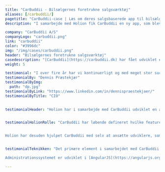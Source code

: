 ```yaml
---
title: "CarBuddii - Bilsælgernes foretrukne salgsværktøj"
aliases: [/carbuddii/]
pagetitle: "CarBuddii-case | Læs om deres salgsbaserede app til bilsælgere"
description: "I samarbejde med Holion fik CarBuddii en ny app, som blev bilsælgernes foretrukne redskab til styring af salgsprocessen."

company: "CarBuddii A/S"
companyLogo: "carbuddii.png"
link: "carbuddii"
color: "#3996dc"
img: "/img/cases/carbuddii.png"
header: "Bilsælgernes foretrukne salgsværktøj"
casedescription: "[CarBuddii](https://carbuddii.dk) har fået udviklet en app som den dag i dag er bilsælgernes fortrukne salgsredskab. Al kundekontakt håndteres via appen, så kunden opnår den bedst mulige service."
weight: 5

testimonial: "I over fire år har vi kontinuerligt og med meget stor succes brugt Holion til udvikling af vores system. Vi er rigtig glade for både den forretningsmæssige, strategiske og processorienterede input og sparring og samtidig den udvikling af produktet, vi har fået ved samarbejdet."
testimonialBy: "Dennis Præstekjær"
testimonialByImg:
  path: "dp.jpg"
testimonialByLink: "https://www.linkedin.com/in/dennispraestekjaer/"
testimonialByTitle: "CIO"

 
testimonialHeader: "Holion har i samarbejde med CarBuddii udviklet en app, som er tænkt til at være bilsælgerens foretrukne salgsredskab. Når en kunde går ind på forhandlerens hjemmeside og indtaster en forespørgsel eller booker en prøvetur i en bil, notificeres sælgeren øjeblikkelig om henvendelsen. Herefter kan sælgeren benytte appen igennem hele sagsprocessen og løbende kontakte kunden via opkald eller foruddefinerede e-mail templates, indtil bilen er solgt, afleveret til kunden og der ikke længere er behov for kontakt til denne."


testimonialHolionRolle: "CarBuddii har løbende defineret hvilke features der skulle være tilgængelige i appen. Holion har herefter estimeret de enkelte opgaver og efterfølgende stået for den tekniske implementering af projektet. Undervejs er det sket flere gange, at features er blevet ændret eller helt skåret væk i forbindelse med rådgivning fra Holions side. Holion går med andre ord ikke blot blindt ind og implementerer de features, som kunden ønsker, men guider gerne kunden i en retning som giver mening for kunden fremadrettet.


Holion har desuden hjulpet CarBuddii med selv at ansætte udviklere, som på sigt kan overtage udviklingsarbejdet. Hos Holion er vores førsteprioritet at hjælpe kunden til success - det er vores successkriterie."


testimonialTeknikken: "Det primære element i samarbejdet med CarBuddii er en app, som er udviklet både til iPhone og Android. Appen er udviklet som en crossplatform app i [Xamarin](https://visualstudio.microsoft.com/xamarin/). Appen kommunikerer med en backend, som er udviklet i [.NET Core](https://dotnet.github.io/) og hostes i [Azure](https://azure.com). Backenden gør brug af en [Azure SQL database](https://azure.microsoft.com/en-us/services/sql-database/) til opbevaring af de relationelle data og [Blob Storage](https://azure.microsoft.com/en-us/services/storage/blobs/) til opbevaring af dokumenter og billeder.

Administrationssystemet er udviklet i [AngularJS](https://angularjs.org) og anvender [Bootstrap](https://getbootstrap.com/) til styling. Koden er her skrevet i [TypeScript](https://www.typescriptlang.org/)."

---
```

